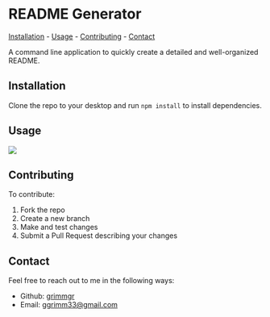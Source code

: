 
  # README Generator

  [Installation](#installation) - [Usage](#usage) - [Contributing](#contributing) - [Contact](#contact)

  A command line application to quickly create a detailed and well-organized README.

  ## Installation
  Clone the repo to your desktop and run `npm install` to install dependencies.
  
  ## Usage
  ![](assets/screencast.gif)

  ## Contributing
  To contribute: 
  1. Fork the repo
  2. Create a new branch
  3. Make and test changes
  4. Submit a Pull Request describing your changes

  ## Contact
  Feel free to reach out to me in the following ways:
  * Github: [grimmgr](http://github.com/grimmgr)
  * Email: [ggrimm33@gmail.com](mailto:ggrimm33@gmail.com)
  
